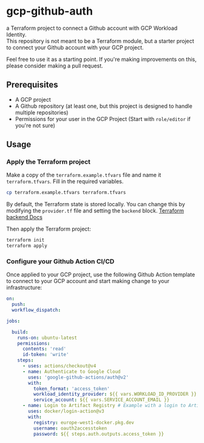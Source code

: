 # gcp-github-auth

a Terraform project to connect a Github account with GCP Workload Identity.\
This repository is not meant to be a Terraform module, but a starter project to connect your Github account with your GCP project.

Feel free to use it as a starting point. If you're making improvements on this, please consider making a pull request.

## Prerequisites

- A GCP project
- A Github repository (at least one, but this project is designed to handle multiple repositories)
- Permissions for your user in the GCP Project (Start with `role/editor` if you're not sure)

## Usage

### Apply the Terraform project

Make a copy of the `terraform.example.tfvars` file and name it `terraform.tfvars`. Fill in the required variables.

```bash
cp terraform.example.tfvars terraform.tfvars
```

By default, the Terraform state is stored locally. You can change this by modifying the `provider.tf` file and setting the `backend` block. [Terraform backend Docs](https://www.terraform.io/docs/language/settings/backends/index.html) 

Then apply the Terraform project:

```bash
terraform init
terraform apply
```

### Configure your Github Action CI/CD

Once applied to your GCP project, use the following Github Action template to connect to your GCP account and start
making change to your infrastructure:

```yaml
on:
  push:
  workflow_dispatch:

jobs:

  build:
    runs-on: ubuntu-latest
    permissions:
      contents: 'read'
      id-token: 'write'
    steps:
      - uses: actions/checkout@v4
      - name: Authenticate to Google Cloud
        uses: 'google-github-actions/auth@v2'
        with:
          token_format: 'access_token'
          workload_identity_provider: ${{ vars.WORKLOAD_ID_PROVIDER }}
          service_account: ${{ vars.SERVICE_ACCOUNT_EMAIL }}
      - name: Login to Artifact Registry # Example with a login to Artifact registry
        uses: docker/login-action@v3
        with:
          registry: europe-west1-docker.pkg.dev
          username: oauth2accesstoken
          password: ${{ steps.auth.outputs.access_token }}
```